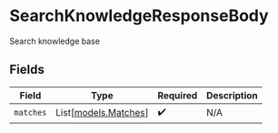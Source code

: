 # SearchKnowledgeResponseBody

Search knowledge base


## Fields

| Field                                        | Type                                         | Required                                     | Description                                  |
| -------------------------------------------- | -------------------------------------------- | -------------------------------------------- | -------------------------------------------- |
| `matches`                                    | List[[models.Matches](../models/matches.md)] | :heavy_check_mark:                           | N/A                                          |